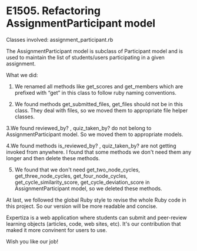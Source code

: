 E1505. Refactoring AssignmentParticipant model
=========

Classes involved: assignment_participant.rb

The AssignmentParticipant model is subclass of Participant model and is used to maintain the list of students/users participating in a given assignment.

What we did:
1. We renamed all methods like get_scores and get_members which are prefixed with “get” in this class to follow ruby naming conventions.

2. We found methods get_submitted_files, get_files should not be in this class. They deal with files, so we moved them to appropriate file helper classes.

3.We found reviewed_by? , quiz_taken_by? do not belong to AssignmentParticipant model. So we moved them to appropriate models.

4.We found methods is_reviewed_by? , quiz_taken_by? are not getting invoked from anywhere. I found that some methods we don't need them any longer and then delete these methods.

5. We found that we don't need get_two_node_cycles, get_three_node_cycles, get_four_node_cycles, get_cycle_similarity_score, get_cycle_deviation_score in AssignmentParticipant model, so we deleted these methods.

At last, we followed the global Ruby style to revise the whole Ruby code in this project. So our version will be more readable and  concise.

Expertiza is a web application where students can submit and peer-review learning objects (articles, code, web sites, etc). It's our contribution that maked it more convinent for users to use. 

Wish you like our job! 
